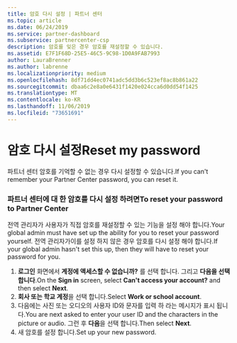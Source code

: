 ```yaml
---
title: 암호 다시 설정 | 파트너 센터
ms.topic: article
ms.date: 06/24/2019
ms.service: partner-dashboard
ms.subservice: partnercenter-csp
description: 암호를 잊은 경우 암호를 재설정할 수 있습니다.
ms.assetid: E7F1F68D-25E5-46C5-9C98-1D0A9FAB7993
author: LauraBrenner
ms.author: labrenne
ms.localizationpriority: medium
ms.openlocfilehash: 8df71dd4ec0741adc5dd3b6c523ef8ac8b861a22
ms.sourcegitcommit: dbaa6c2e8a0e6431f1420e024cca6d0dd54f1425
ms.translationtype: MT
ms.contentlocale: ko-KR
ms.lasthandoff: 11/06/2019
ms.locfileid: "73651691"
---
```

# <a name="reset-my-password"></a><span data-ttu-id="df6a4-103">암호 다시 설정</span><span class="sxs-lookup"><span data-stu-id="df6a4-103">Reset my password</span></span>

<span data-ttu-id="df6a4-104">파트너 센터 암호를 기억할 수 없는 경우 다시 설정할 수 있습니다.</span><span class="sxs-lookup"><span data-stu-id="df6a4-104">If you can't remember your Partner Center password, you can reset it.</span></span>

### <a name="to-reset-your-password-to-partner-center"></a><span data-ttu-id="df6a4-105">파트너 센터에 대 한 암호를 다시 설정 하려면</span><span class="sxs-lookup"><span data-stu-id="df6a4-105">To reset your password to Partner Center</span></span>

<span data-ttu-id="df6a4-106">전역 관리자가 사용자가 직접 암호를 재설정할 수 있는 기능을 설정 해야 합니다.</span><span class="sxs-lookup"><span data-stu-id="df6a4-106">Your global admin must have set up the ability for you to reset your password yourself.</span></span> <span data-ttu-id="df6a4-107">전역 관리자가이를 설정 하지 않은 경우 암호를 다시 설정 해야 합니다.</span><span class="sxs-lookup"><span data-stu-id="df6a4-107">If your global admin hasn't set this up, then they will have to reset your password for you.</span></span> 

1. <span data-ttu-id="df6a4-108">**로그인** 화면에서 **계정에 액세스할 수 없습니까?** 를 선택 합니다. 그리고 **다음을 선택 합니다**.</span><span class="sxs-lookup"><span data-stu-id="df6a4-108">On the **Sign in** screen, select **Can't access your account?** and then select **Next**.</span></span>
2. <span data-ttu-id="df6a4-109">**회사 또는 학교 계정**을 선택 합니다.</span><span class="sxs-lookup"><span data-stu-id="df6a4-109">Select **Work or school account**.</span></span>
3. <span data-ttu-id="df6a4-110">다음에는 사진 또는 오디오의 사용자 ID와 문자를 입력 하 라는 메시지가 표시 됩니다.</span><span class="sxs-lookup"><span data-stu-id="df6a4-110">You are next asked to enter your user ID and the characters in the picture or audio.</span></span> <span data-ttu-id="df6a4-111">그런 후 **다음**을 선택 합니다.</span><span class="sxs-lookup"><span data-stu-id="df6a4-111">Then select **Next**.</span></span>
4. <span data-ttu-id="df6a4-112">새 암호를 설정 합니다.</span><span class="sxs-lookup"><span data-stu-id="df6a4-112">Set up your new password.</span></span>
